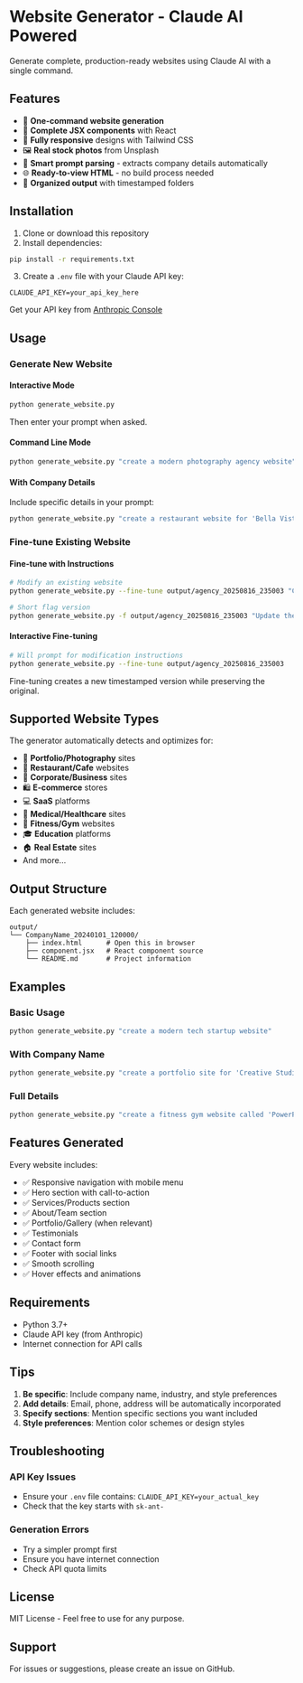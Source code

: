 # Website Generator - Claude AI Powered

Generate complete, production-ready websites using Claude AI with a single command.

## Features

- 🚀 **One-command website generation**
- 🎨 **Complete JSX components** with React
- 📱 **Fully responsive** designs with Tailwind CSS
- 🖼️ **Real stock photos** from Unsplash
- 📝 **Smart prompt parsing** - extracts company details automatically
- 🌐 **Ready-to-view HTML** - no build process needed
- 📁 **Organized output** with timestamped folders

## Installation

1. Clone or download this repository
2. Install dependencies:
```bash
pip install -r requirements.txt
```

3. Create a `.env` file with your Claude API key:
```
CLAUDE_API_KEY=your_api_key_here
```

Get your API key from [Anthropic Console](https://console.anthropic.com/)

## Usage

### Generate New Website

#### Interactive Mode
```bash
python generate_website.py
```
Then enter your prompt when asked.

#### Command Line Mode
```bash
python generate_website.py "create a modern photography agency website"
```

#### With Company Details
Include specific details in your prompt:
```bash
python generate_website.py "create a restaurant website for 'Bella Vista Italian Bistro' with email: info@bellavista.com, phone: (555) 123-4567, address: 123 Main St, New York, NY 10001"
```

### Fine-tune Existing Website

#### Fine-tune with Instructions
```bash
# Modify an existing website
python generate_website.py --fine-tune output/agency_20250816_235003 "Change to dark mode and add testimonials section"

# Short flag version
python generate_website.py -f output/agency_20250816_235003 "Update the hero section with video background"
```

#### Interactive Fine-tuning
```bash
# Will prompt for modification instructions
python generate_website.py --fine-tune output/agency_20250816_235003
```

Fine-tuning creates a new timestamped version while preserving the original.

## Supported Website Types

The generator automatically detects and optimizes for:
- 📸 **Portfolio/Photography** sites
- 🍔 **Restaurant/Cafe** websites
- 🏢 **Corporate/Business** sites
- 🛍️ **E-commerce** stores
- 💻 **SaaS** platforms
- 🏥 **Medical/Healthcare** sites
- 💪 **Fitness/Gym** websites
- 🎓 **Education** platforms
- 🏠 **Real Estate** sites
- And more...

## Output Structure

Each generated website includes:
```
output/
└── CompanyName_20240101_120000/
    ├── index.html      # Open this in browser
    ├── component.jsx   # React component source
    └── README.md       # Project information
```

## Examples

### Basic Usage
```bash
python generate_website.py "create a modern tech startup website"
```

### With Company Name
```bash
python generate_website.py "create a portfolio site for 'Creative Studios'"
```

### Full Details
```bash
python generate_website.py "create a fitness gym website called 'PowerFit Gym' with email: info@powerfit.com, phone: (555) 987-6543, tagline: 'Transform Your Body, Transform Your Life'"
```

## Features Generated

Every website includes:
- ✅ Responsive navigation with mobile menu
- ✅ Hero section with call-to-action
- ✅ Services/Products section
- ✅ About/Team section
- ✅ Portfolio/Gallery (when relevant)
- ✅ Testimonials
- ✅ Contact form
- ✅ Footer with social links
- ✅ Smooth scrolling
- ✅ Hover effects and animations

## Requirements

- Python 3.7+
- Claude API key (from Anthropic)
- Internet connection for API calls

## Tips

1. **Be specific**: Include company name, industry, and style preferences
2. **Add details**: Email, phone, address will be automatically incorporated
3. **Specify sections**: Mention specific sections you want included
4. **Style preferences**: Mention color schemes or design styles

## Troubleshooting

### API Key Issues
- Ensure your `.env` file contains: `CLAUDE_API_KEY=your_actual_key`
- Check that the key starts with `sk-ant-`

### Generation Errors
- Try a simpler prompt first
- Ensure you have internet connection
- Check API quota limits

## License

MIT License - Feel free to use for any purpose.

## Support

For issues or suggestions, please create an issue on GitHub.